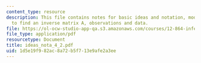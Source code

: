 ```yaml
---
content_type: resource
description: This file contains notes for basic ideas and notation, models and how
  to find an inverse matrix A, observations and data.
file: https://ol-ocw-studio-app-qa.s3.amazonaws.com/courses/12-864-inference-from-data-and-models-spring-2005/1d5e19f982ac8a72b5f713e9afe2a3ee_ideas_nota_4_2.pdf
file_type: application/pdf
resourcetype: Document
title: ideas_nota_4_2.pdf
uid: 1d5e19f9-82ac-8a72-b5f7-13e9afe2a3ee
---
```

